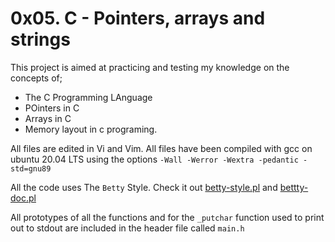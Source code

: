 # 0x05. C - Pointers, arrays and strings

This project is aimed at practicing and testing my knowledge on the concepts of;
* The C Programming LAnguage
* POinters in C
* Arrays in C
* Memory layout in c programing.

All files are edited in Vi and Vim.
All files have been compiled with gcc on ubuntu 20.04 LTS using the options 
`-Wall -Werror -Wextra -pedantic -std=gnu89`

All the code uses The `Betty` Style. Check it out [betty-style.pl](https://github.com/alx-tools/Betty/blob/master/betty-style.pl) and [bettty-doc.pl](https://github.com/alx-tools/Betty/blob/master/betty-doc.pl)

All prototypes of all the functions and for the `_putchar` function used to print out to stdout are included in the header file called `main.h`
